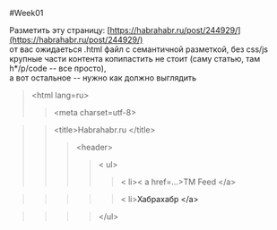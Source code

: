 

#Week01

  Разметить эту страницу: [https://habrahabr.ru/post/244929/](https://habrahabr.ru/post/244929/)<br>
  от вас ожидаеться .html файл с семантичной разметкой, без css/js<br>
  крупные части контента копипастить не стоит (саму статью, там h*/p/code -- все просто),<br>
  а вот остальное -- нужно как должно выглядить<br>
>&lt;html lang=ru>
>>&lt;meta charset=utf-8>

>>&lt;title>Habrahabr.ru &lt;/title>
>>>&lt;header>
>>>>&lt; ul>
>>>>>&lt; li>&lt; a href=...>TM Feed &lt;/a>

>>>>>&lt; li><a>Хабрахабр &lt;/a>

>>>>&lt;/ul>
